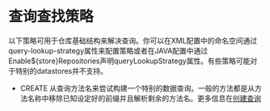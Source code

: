 # 查询查找策略

以下策略可用于仓库基础结构来解决查询。你可以在XML配置中的命名空间通过query-lookup-strategy属性来配置策略或者在JAVA配置中通过Enable\$\{store\}Repositories声明queryLookupStrategy属性。有些策略可能对于特别的datastores并不支持。

- CREATE 从查询方法名来尝试构建一个特别的数据查询。一般的方法都是从方法名称中移除已知设定好的前缀并且解析剩余的方法名。更多信息在[创建查询]()